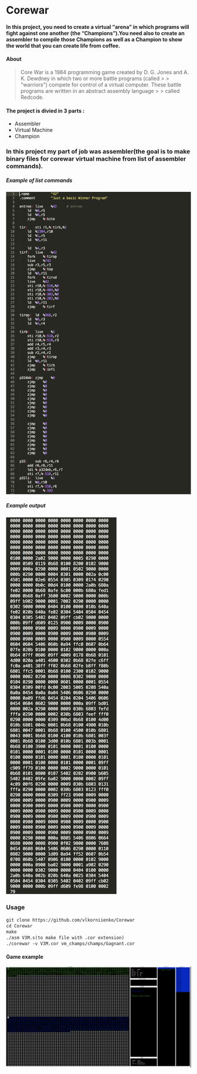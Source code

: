 # Corewar

#### In this project, you need to create a virtual “arena” in which programs will fight against one another (the “Champions”).You need also to create an assembler to compile those Champions as well as a Champion to show the world that you can create life from coffee.

#### About
> Core War is a 1984 programming game created by D. G. Jones and A. K. Dewdney in which two or more battle programs (called  > > "warriors") compete for control of a virtual computer. These battle programs are written in an abstract assembly language > > called Redcode.

#### The project is divied in 3 parts :
* Assembler
* Virtual Machine
* Champion

### In this project my part of job was assembler(the goal is to make binary files for corewar virtual machine from list of assembler commands).

##### Example of list commands
![](https://github.com/vlkorniienko/Corewar/blob/master/Command%20list.png)

##### Example output
![](https://github.com/vlkorniienko/Corewar/blob/master/Binary%20file.png)

### Usage
```
git clone https://github.com/vlkorniienko/Corewar
cd Corewar
make
./asm V3M.s(to make file with .cor extension)
./corewar -v V3M.cor vm_champs/champs/Gagnant.cor
```

#### Game example
![](https://github.com/vlkorniienko/Corewar/blob/master/Game%20example.png)
